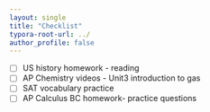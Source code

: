 ```yaml
---
layout: single
title: "Checklist"
typora-root-url: ../
author_profile: false
---
```


- [ ] US history homework - reading 
- [ ] AP Chemistry videos - Unit3 introduction to gas
- [ ] SAT vocabulary practice 
- [ ] AP Calculus BC homework- practice questions
